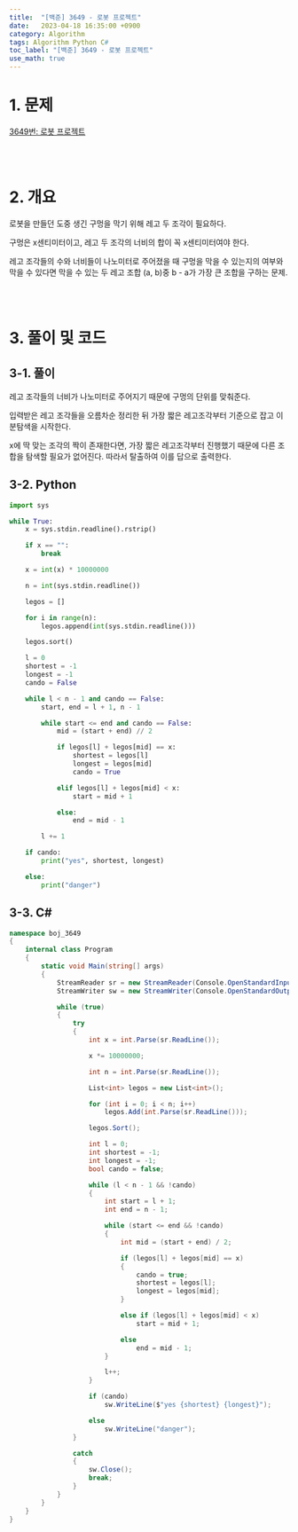 ```yaml
---
title:  "[백준] 3649 - 로봇 프로젝트"
date:   2023-04-18 16:35:00 +0900
category: Algorithm
tags: Algorithm Python C#
toc_label: "[백준] 3649 - 로봇 프로젝트"
use_math: true
---
```


# 1. 문제
[3649번: 로봇 프로젝트](https://www.acmicpc.net/problem/3649)


<br/>
<br/>

# 2. 개요
로봇을 만들던 도중 생긴 구멍을 막기 위해 레고 두 조각이 필요하다.

구멍은 x센티미터이고, 레고 두 조각의 너비의 합이 꼭 x센티미터여야 한다.

레고 조각들의 수와 너비들이 나노미터로 주어졌을 때 구멍을 막을 수 있는지의 여부와 막을 수 있다면 막을 수 있는 두 레고 조합 (a, b)중 b - a가 가장 큰 조합을 구하는 문제.

<br/>
<br/>

# 3. 풀이 및 코드
## 3-1. 풀이
레고 조각들의 너비가 나노미터로 주어지기 때문에 구멍의 단위를 맞춰준다.

입력받은 레고 조각들을 오름차순 정리한 뒤 가장 짧은 레고조각부터 기준으로 잡고 이분탐색을 시작한다.

x에 딱 맞는 조각의 짝이 존재한다면, 가장 짧은 레고조각부터 진행했기 때문에 다른 조합을 탐색할 필요가 없어진다. 따라서 탈출하여 이를 답으로 출력한다.

## 3-2. Python

```python
import sys

while True:
    x = sys.stdin.readline().rstrip()

    if x == "":
        break

    x = int(x) * 10000000

    n = int(sys.stdin.readline())

    legos = []

    for i in range(n):
        legos.append(int(sys.stdin.readline()))

    legos.sort()

    l = 0
    shortest = -1
    longest = -1
    cando = False

    while l < n - 1 and cando == False:
        start, end = l + 1, n - 1

        while start <= end and cando == False:
            mid = (start + end) // 2

            if legos[l] + legos[mid] == x:
                shortest = legos[l]
                longest = legos[mid]
                cando = True

            elif legos[l] + legos[mid] < x:
                start = mid + 1

            else:
                end = mid - 1

        l += 1

    if cando:
        print("yes", shortest, longest)

    else:
        print("danger")
```

## 3-3. C#

```csharp
namespace boj_3649
{
    internal class Program
    {
        static void Main(string[] args)
        {
            StreamReader sr = new StreamReader(Console.OpenStandardInput());
            StreamWriter sw = new StreamWriter(Console.OpenStandardOutput());

            while (true)
            {
                try
                {
                    int x = int.Parse(sr.ReadLine());

                    x *= 10000000;

                    int n = int.Parse(sr.ReadLine());

                    List<int> legos = new List<int>();

                    for (int i = 0; i < n; i++)
                        legos.Add(int.Parse(sr.ReadLine()));

                    legos.Sort();

                    int l = 0;
                    int shortest = -1;
                    int longest = -1;
                    bool cando = false;

                    while (l < n - 1 && !cando)
                    {
                        int start = l + 1;
                        int end = n - 1;

                        while (start <= end && !cando)
                        {
                            int mid = (start + end) / 2;

                            if (legos[l] + legos[mid] == x)
                            {
                                cando = true;
                                shortest = legos[l];
                                longest = legos[mid];
                            }

                            else if (legos[l] + legos[mid] < x)
                                start = mid + 1;

                            else
                                end = mid - 1;
                        }

                        l++;
                    }

                    if (cando)
                        sw.WriteLine($"yes {shortest} {longest}");

                    else
                        sw.WriteLine("danger");
                }

                catch
                {
                    sw.Close();
                    break;
                }
            }
        }
    }
}
```